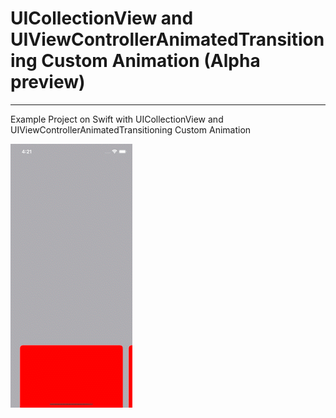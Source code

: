 # UICollectionView and UIViewControllerAnimatedTransitioning Custom Animation (Alpha preview)

----

Example Project on Swift with UICollectionView and UIViewControllerAnimatedTransitioning Custom Animation

![video](https://github.com/DmitryOnishchuk/Swift-CustomAnimatedTransitioning/raw/main/screen.gif)